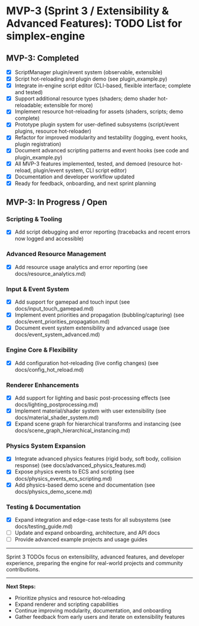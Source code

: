 # MVP-3 (Sprint 3 / Extensibility & Advanced Features): TODO List for simplex-engine

## MVP-3: Completed

- [x] ScriptManager plugin/event system (observable, extensible)
- [x] Script hot-reloading and plugin demo (see plugin_example.py)
- [x] Integrate in-engine script editor (CLI-based, flexible interface; complete and tested)
- [x] Support additional resource types (shaders; demo shader hot-reloadable; extensible for more)
- [x] Implement resource hot-reloading for assets (shaders, scripts; demo complete)
- [x] Prototype plugin system for user-defined subsystems (script/event plugins, resource hot-reloader)
- [x] Refactor for improved modularity and testability (logging, event hooks, plugin registration)
- [x] Document advanced scripting patterns and event hooks (see code and plugin_example.py)
- [x] All MVP-3 features implemented, tested, and demoed (resource hot-reload, plugin/event system, CLI script editor)
- [x] Documentation and developer workflow updated
- [x] Ready for feedback, onboarding, and next sprint planning

## MVP-3: In Progress / Open

### Scripting & Tooling
- [x] Add script debugging and error reporting (tracebacks and recent errors now logged and accessible)

### Advanced Resource Management
- [x] Add resource usage analytics and error reporting (see docs/resource_analytics.md)

### Input & Event System
- [x] Add support for gamepad and touch input (see docs/input_touch_gamepad.md)
- [x] Implement event priorities and propagation (bubbling/capturing) (see docs/event_priorities_propagation.md)
- [x] Document event system extensibility and advanced usage (see docs/event_system_advanced.md)

### Engine Core & Flexibility
- [x] Add configuration hot-reloading (live config changes) (see docs/config_hot_reload.md)

### Renderer Enhancements
- [x] Add support for lighting and basic post-processing effects (see docs/lighting_postprocessing.md)
- [x] Implement material/shader system with user extensibility (see docs/material_shader_system.md)
- [x] Expand scene graph for hierarchical transforms and instancing (see docs/scene_graph_hierarchical_instancing.md)

### Physics System Expansion
- [x] Integrate advanced physics features (rigid body, soft body, collision response) (see docs/advanced_physics_features.md)
- [x] Expose physics events to ECS and scripting (see docs/physics_events_ecs_scripting.md)
- [x] Add physics-based demo scene and documentation (see docs/physics_demo_scene.md)

### Testing & Documentation
- [x] Expand integration and edge-case tests for all subsystems (see docs/testing_guide.md)
- [ ] Update and expand onboarding, architecture, and API docs
- [ ] Provide advanced example projects and usage guides

---
Sprint 3 TODOs focus on extensibility, advanced features, and developer experience, preparing the engine for real-world projects and community contributions.

---
**Next Steps:**
- Prioritize physics and resource hot-reloading
- Expand renderer and scripting capabilities
- Continue improving modularity, documentation, and onboarding
- Gather feedback from early users and iterate on extensibility features
